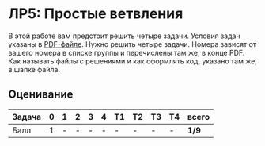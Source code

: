# ЛР5: Простые ветвления

В этой работе вам предстоит решить четыре задачи. 
Условия задач указаны в [PDF-файле](./js05if.pdf). 
Нужно решить четыре задачи. Номера зависят от 
вашего номера в списке группы и перечислены там же, 
в конце PDF. Как называть файлы с решениями и как 
оформлять код, указано там же, в шапке файла.

## Оценивание
|Задача| 0| 1 | 2 | 3 | 4 |T1 |T2 |T3 |T4 |всего  |
|------|--|---|---|---|---|---|---|---|---|-------|
|Балл  | 1| - | - | - | - | - | - | - | - |**1/9** |

